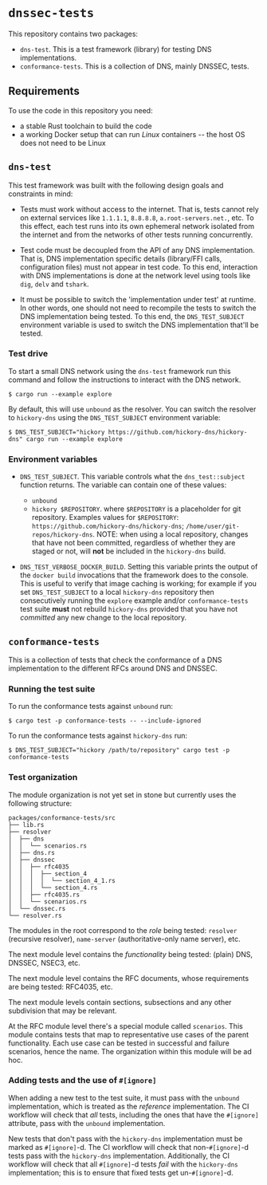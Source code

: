 # `dnssec-tests`

This repository contains two packages:

- `dns-test`. This is a test framework (library) for testing DNS implementations.
- `conformance-tests`. This is a collection of DNS, mainly DNSSEC, tests.

## Requirements

To use the code in this repository you need:

- a stable Rust toolchain to build the code
- a working Docker setup that can run *Linux* containers -- the host OS does not need to be Linux 

## `dns-test`

This test framework was built with the following design goals and constraints in mind:

- Tests must work without access to the internet. That is, tests cannot rely on external services like `1.1.1.1`, `8.8.8.8`, `a.root-servers.net.`, etc. To this effect, each test runs into its own ephemeral network isolated from the internet and from the networks of other tests running concurrently.

- Test code must be decoupled from the API of any DNS implementation. That is, DNS implementation specific details (library/FFI calls, configuration files) must not appear in test code. To this end, interaction with DNS implementations is done at the network level using tools like `dig`, `delv` and `tshark`.

- It must be possible to switch the 'implementation under test' at runtime. In other words, one should not need to recompile the tests to switch the DNS implementation being tested. To this end, the `DNS_TEST_SUBJECT` environment variable is used to switch the DNS implementation that'll be tested.

### Test drive

To start a small DNS network using the `dns-test` framework run this command and follow the instructions to interact with the DNS network.

``` console
$ cargo run --example explore
```

By default, this will use `unbound` as the resolver. You can switch the resolver to `hickory-dns` using the `DNS_TEST_SUBJECT` environment variable:

``` shell
$ DNS_TEST_SUBJECT="hickory https://github.com/hickory-dns/hickory-dns" cargo run --example explore
```

### Environment variables

- `DNS_TEST_SUBJECT`. This variable controls what the `dns_test::subject` function returns. The variable can contain one of these values:
  - `unbound`
  - `hickory $REPOSITORY`. where `$REPOSITORY` is a placeholder for git repository. Examples values for `$REPOSITORY`: `https://github.com/hickory-dns/hickory-dns`; `/home/user/git-repos/hickory-dns`. NOTE: when using a local repository, changes that have not been committed, regardless of whether they are staged or not, will **not** be included in the `hickory-dns` build.
  
- `DNS_TEST_VERBOSE_DOCKER_BUILD`. Setting this variable prints the output of the `docker build` invocations that the framework does to the console. This is useful to verify that image caching is working; for example if you set `DNS_TEST_SUBJECT` to a local `hickory-dns` repository then consecutively running the `explore` example and/or `conformance-tests` test suite **must** not rebuild `hickory-dns` provided that you have not *committed* any new change to the local repository.

## `conformance-tests`

This is a collection of tests that check the conformance of a DNS implementation to the different RFCs around DNS and DNSSEC.

### Running the test suite

To run the conformance tests against `unbound` run:

``` console
$ cargo test -p conformance-tests -- --include-ignored
```

To run the conformance tests against `hickory-dns` run:

``` console
$ DNS_TEST_SUBJECT="hickory /path/to/repository" cargo test -p conformance-tests
```

### Test organization

The module organization is not yet set in stone but currently uses the following structure:

``` console
packages/conformance-tests/src
├── lib.rs
├── resolver
│  ├── dns
│  │  └── scenarios.rs
│  ├── dns.rs
│  ├── dnssec
│  │  ├── rfc4035
│  │  │  ├── section_4
│  │  │  │  └── section_4_1.rs
│  │  │  └── section_4.rs
│  │  ├── rfc4035.rs
│  │  └── scenarios.rs
│  └── dnssec.rs
└── resolver.rs
```

The modules in the root correspond to the *role* being tested: `resolver` (recursive resolver), `name-server` (authoritative-only name server), etc.

The next module level contains the *functionality* being tested: (plain) DNS, DNSSEC, NSEC3, etc.

The next module level contains the RFC documents, whose requirements are being tested: RFC4035, etc.

The next module levels contain sections, subsections and any other subdivision that may be relevant.

At the RFC module level there's a special module called `scenarios`. This module contains tests that map to representative use cases of the parent functionality. Each use case can be tested in successful and failure scenarios, hence the name. The organization within this module will be ad hoc.

### Adding tests and the use of `#[ignore]`

When adding a new test to the test suite, it must pass with the `unbound` implementation, which is treated as the *reference* implementation. The CI workflow will check that *all* tests, including the ones that have the `#[ignore]` attribute, pass with the `unbound` implementation.

New tests that don't pass with the `hickory-dns` implementation must be marked as `#[ignore]`-d. The CI workflow will check that non-`#[ignore]`-d tests pass with the `hickory-dns` implementation. Additionally, the CI workflow will check that all `#[ignore]`-d tests *fail* with the `hickory-dns` implementation; this is to ensure that fixed tests get un-`#[ignore]`-d.
